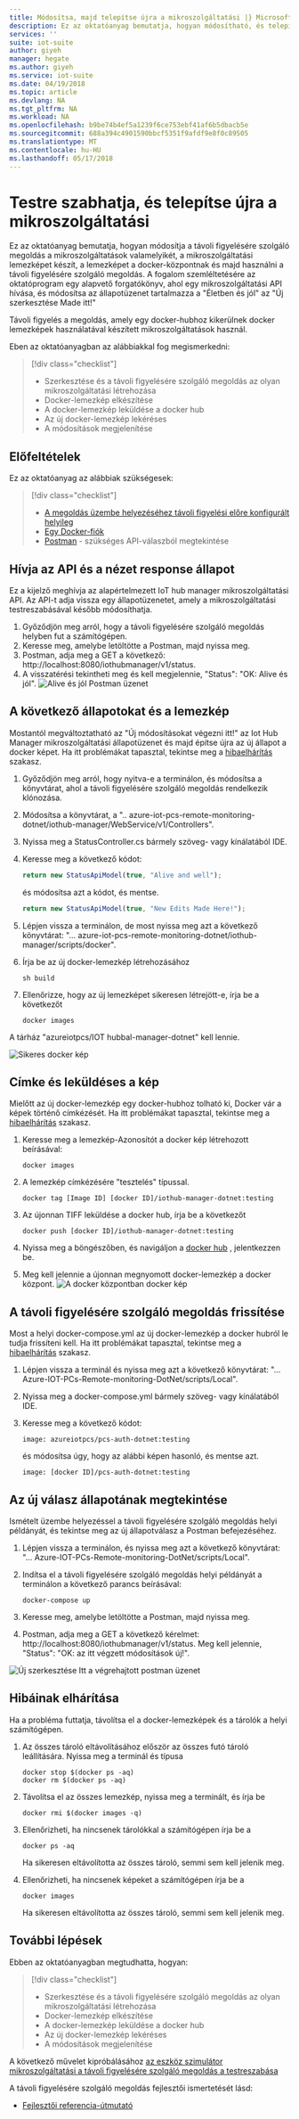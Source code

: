 ```yaml
---
title: Módosítsa, majd telepítse újra a mikroszolgáltatási |} Microsoft Docs
description: Ez az oktatóanyag bemutatja, hogyan módosítható, és telepítse újra a mikroszolgáltatási távoli felügyelete
services: ''
suite: iot-suite
author: giyeh
manager: hegate
ms.author: giyeh
ms.service: iot-suite
ms.date: 04/19/2018
ms.topic: article
ms.devlang: NA
ms.tgt_pltfrm: NA
ms.workload: NA
ms.openlocfilehash: b9be74b4ef5a1239f6ce753ebf41af6b5dbacb5e
ms.sourcegitcommit: 688a394c4901590bbcf5351f9afdf9e8f0c89505
ms.translationtype: MT
ms.contentlocale: hu-HU
ms.lasthandoff: 05/17/2018
---
```

# <a name="customize-and-redeploy-a-microservice"></a>Testre szabhatja, és telepítse újra a mikroszolgáltatási

Ez az oktatóanyag bemutatja, hogyan módosítja a távoli figyelésére szolgáló megoldás a mikroszolgáltatások valamelyikét, a mikroszolgáltatási lemezképet készít, a lemezképet a docker-központnak és majd használni a távoli figyelésére szolgáló megoldás. A fogalom szemléltetésére az oktatóprogram egy alapvető forgatókönyv, ahol egy mikroszolgáltatási API hívása, és módosítsa az állapotüzenet tartalmazza a "Életben és jól" az "Új szerkesztése Made itt!"

Távoli figyelés a megoldás, amely egy docker-hubhoz kikerülnek docker lemezképek használatával készített mikroszolgáltatások használ. 

Eben az oktatóanyagban az alábbiakkal fog megismerkedni:

>[!div class="checklist"]
> * Szerkesztése és a távoli figyelésére szolgáló megoldás az olyan mikroszolgáltatási létrehozása
> * Docker-lemezkép elkészítése
> * A docker-lemezkép leküldése a docker hub
> * Az új docker-lemezkép lekéréses
> * A módosítások megjelenítése 

## <a name="prerequisites"></a>Előfeltételek

Ez az oktatóanyag az alábbiak szükségesek:

>[!div class="checklist"]
> * [A megoldás üzembe helyezéséhez távoli figyelési előre konfigurált helyileg](../iot-accelerators/iot-accelerators-remote-monitoring-deploy-local.md)
> * [Egy Docker-fiók](https://hub.docker.com/)
> * [Postman](https://www.getpostman.com/) - szükséges API-válaszból megtekintése

## <a name="call-the-api-and-view-response-status"></a>Hívja az API és a nézet response állapot

Ez a kijelző meghívja az alapértelmezett IoT hub manager mikroszolgáltatási API. Az API-t adja vissza egy állapotüzenetet, amely a mikroszolgáltatási testreszabásával később módosíthatja.

1. Győződjön meg arról, hogy a távoli figyelésére szolgáló megoldás helyben fut a számítógépen.
2. Keresse meg, amelybe letöltötte a Postman, majd nyissa meg.
3. Postman, adja meg a GET a következő: http://localhost:8080/iothubmanager/v1/status.
4. A visszatérési tekintheti meg és kell megjelennie, "Status": "OK: Alive és jól".
![Alive és jól Postman üzenet](media/iot-suite-microservices-example/postman-alive-well.png)

## <a name="change-the-status-and-build-the-image"></a>A következő állapotokat és a lemezkép

Mostantól megváltoztatható az "Új módosításokat végezni itt!" az Iot Hub Manager mikroszolgáltatási állapotüzenet és majd építse újra az új állapot a docker képet. Ha itt problémákat tapasztal, tekintse meg a [hibaelhárítás](#Troubleshoot) szakasz.

1. Győződjön meg arról, hogy nyitva-e a terminálon, és módosítsa a könyvtárat, ahol a távoli figyelésére szolgáló megoldás rendelkezik klónozása. 
2. Módosítsa a könyvtárat, a ".. azure-iot-pcs-remote-monitoring-dotnet/iothub-manager/WebService/v1/Controllers".
3. Nyissa meg a StatusController.cs bármely szöveg- vagy kínálatából IDE. 
4. Keresse meg a következő kódot:

    ```javascript
    return new StatusApiModel(true, "Alive and well");
    ```

    és módosítsa azt a kódot, és mentse.

    ```javascript
    return new StatusApiModel(true, "New Edits Made Here!");
    ```

5. Lépjen vissza a terminálon, de most nyissa meg azt a következő könyvtárat: "... azure-iot-pcs-remote-monitoring-dotnet/iothub-manager/scripts/docker".
6. Írja be az új docker-lemezkép létrehozásához

    ```cmd/sh
    sh build
    ```

7. Ellenőrizze, hogy az új lemezképet sikeresen létrejött-e, írja be a következőt

    ```cmd/sh
    docker images 
    ```

A tárház "azureiotpcs/IOT hubbal-manager-dotnet" kell lennie.

![Sikeres docker kép](media/iot-suite-microservices-example/successful-docker-image.png)

## <a name="tag-and-push-the-image"></a>Címke és leküldéses a kép
Mielőtt az új docker-lemezkép egy docker-hubhoz tolható ki, Docker vár a képek történő címkézését. Ha itt problémákat tapasztal, tekintse meg a [hibaelhárítás](#Troubleshoot) szakasz.

1. Keresse meg a lemezkép-Azonosítót a docker kép létrehozott beírásával:

    ```cmd/sh
    docker images
    ```

2. A lemezkép címkézésére "tesztelés" típussal.

    ```cmd/sh
    docker tag [Image ID] [docker ID]/iothub-manager-dotnet:testing 
    ```

3. Az újonnan TIFF leküldése a docker hub, írja be a következőt

    ```cmd/sh
    docker push [docker ID]/iothub-manager-dotnet:testing
    ```

4. Nyissa meg a böngészőben, és navigáljon a [docker hub](https://hub.docker.com/) , jelentkezzen be.
5. Meg kell jelennie a újonnan megnyomott docker-lemezkép a docker központ.
![A docker központban docker kép](media/iot-suite-microservices-example/docker-image-in-docker-hub.png)

## <a name="update-your-remote-monitoring-solution"></a>A távoli figyelésére szolgáló megoldás frissítése
Most a helyi docker-compose.yml az új docker-lemezkép a docker hubról le tudja frissíteni kell. Ha itt problémákat tapasztal, tekintse meg a [hibaelhárítás](#Troubleshoot) szakasz.

1. Lépjen vissza a terminál és nyissa meg azt a következő könyvtárat: "... Azure-IOT-PCs-Remote-monitoring-DotNet/scripts/Local".
2. Nyissa meg a docker-compose.yml bármely szöveg- vagy kínálatából IDE.
3. Keresse meg a következő kódot:

    ```docker
    image: azureiotpcs/pcs-auth-dotnet:testing
    ```

    és módosítsa úgy, hogy az alábbi képen hasonló, és mentse azt.

    ```cmd/sh
    image: [docker ID]/pcs-auth-dotnet:testing
    ```

## <a name="view-the-new-response-status"></a>Az új válasz állapotának megtekintése
Ismételt üzembe helyezéssel a távoli figyelésére szolgáló megoldás helyi példányát, és tekintse meg az új állapotválasz a Postman befejezéséhez.

1. Lépjen vissza a terminálon, és nyissa meg azt a következő könyvtárat: "... Azure-IOT-PCs-Remote-monitoring-DotNet/scripts/Local".
2. Indítsa el a távoli figyelésére szolgáló megoldás helyi példányát a terminálon a következő parancs beírásával:

    ```cmd/sh
    docker-compose up
    ```

3. Keresse meg, amelybe letöltötte a Postman, majd nyissa meg.
4. Postman, adja meg a GET a következő kérelmet: http://localhost:8080/iothubmanager/v1/status. Meg kell jelennie, "Status": "OK: az itt végzett módosítások új!".

![Új szerkesztése Itt a végrehajtott postman üzenet](media/iot-suite-microservices-example/new-postman-message.png)

## <a name="Troubleshoot"></a>Hibáinak elhárítása

Ha a probléma futtatja, távolítsa el a docker-lemezképek és a tárolók a helyi számítógépen.

1. Az összes tároló eltávolításához először az összes futó tároló leállítására. Nyissa meg a terminál és típusa

    ```cmd/sh
    docker stop $(docker ps -aq)
    docker rm $(docker ps -aq)
    ```
    
2. Távolítsa el az összes lemezkép, nyissa meg a terminált, és írja be 

    ```cmd/sh
    docker rmi $(docker images -q)
    ```

3. Ellenőrizheti, ha nincsenek tárolókkal a számítógépen írja be a

    ```cmd/sh
    docker ps -aq 
    ```

    Ha sikeresen eltávolította az összes tároló, semmi sem kell jelenik meg.

4. Ellenőrizheti, ha nincsenek képeket a számítógépen írja be a

    ```cmd/sh
    docker images
    ```

    Ha sikeresen eltávolította az összes tároló, semmi sem kell jelenik meg.

## <a name="next-steps"></a>További lépések

Ebben az oktatóanyagban megtudhatta, hogyan:

<!-- Repeat task list from intro -->
>[!div class="checklist"]
> * Szerkesztése és a távoli figyelésére szolgáló megoldás az olyan mikroszolgáltatási létrehozása
> * Docker-lemezkép elkészítése
> * A docker-lemezkép leküldése a docker hub
> * Az új docker-lemezkép lekéréses
> * A módosítások megjelenítése 

A következő művelet kipróbálásához [az eszköz szimulátor mikroszolgáltatási a távoli figyelésére szolgáló megoldás a testreszabása](iot-suite-remote-monitoring-test.md)

A távoli figyelésére szolgáló megoldás fejlesztői ismertetését lásd:

* [Fejlesztői referencia-útmutató](https://github.com/Azure/azure-iot-pcs-remote-monitoring-dotnet/wiki/Developer-Reference-Guide)
<!-- Next tutorials in the sequence -->

